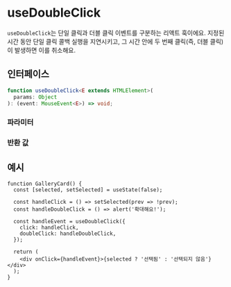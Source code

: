 # useDoubleClick

`useDoubleClick`는 단일 클릭과 더블 클릭 이벤트를 구분하는 리액트 훅이에요. 지정된 시간 동안 단일 클릭 콜백 실행을 지연시키고, 그 시간 안에 두 번째 클릭(즉, 더블 클릭)이 발생하면 이를 취소해요.

## 인터페이스

```ts
function useDoubleClick<E extends HTMLElement>(
  params: Object
): (event: MouseEvent<E>) => void;
```

### 파라미터

<Interface
  required
  name="params"
  type="Object"
  description="클릭 처리를 위한 설정 옵션이에요."
  :nested="[
    {
      name: 'params.delay',
      type: 'number',
      required: false,
      defaultValue: '250',
      description:
        '단일 클릭 콜백을 실행하기 전에 기다릴 밀리초 수예요. 기본값은 250ms예요.',
    },
    {
      name: 'params.click',
      type: '(event: MouseEvent<E>) => void',
      required: false,
      description: '단일 클릭 시 실행될 콜백 함수예요.',
    },
    {
      name: 'params.doubleClick',
      type: '(event: MouseEvent<E>) => void',
      required: true,
      description:
        '더블 클릭 시 실행될 콜백 함수예요. 필수예요.',
    },
  ]"
/>

### 반환 값

<Interface
  name=""
  type="(event: MouseEvent<E>) => void"
  description="요소의 <code>onClick</code> 이벤트에 첨부할 클릭 핸들러 함수예요."
/>

## 예시

```tsx
function GalleryCard() {
  const [selected, setSelected] = useState(false);

  const handleClick = () => setSelected(prev => !prev);
  const handleDoubleClick = () => alert('확대해요!');

  const handleEvent = useDoubleClick({
    click: handleClick,
    doubleClick: handleDoubleClick,
  });

  return (
    <div onClick={handleEvent}>{selected ? '선택됨' : '선택되지 않음'}</div>
  );
}
```
